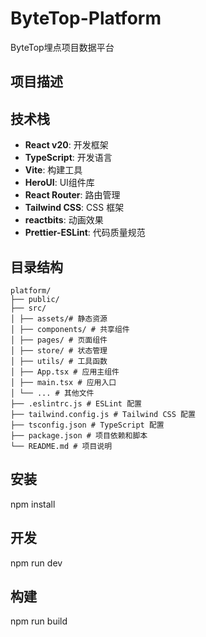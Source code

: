 # ByteTop-Platform

ByteTop埋点项目数据平台

## 项目描述

## 技术栈

- **React v20**: 开发框架
- **TypeScript**: 开发语言
- **Vite**: 构建工具
- **HeroUI**: UI组件库
- **React Router**: 路由管理
- **Tailwind CSS**: CSS 框架
- **reactbits**: 动画效果
- **Prettier-ESLint**: 代码质量规范

## 目录结构

```
platform/
├── public/
├── src/
│ ├── assets/# 静态资源
│ ├── components/ # 共享组件
│ ├── pages/ # 页面组件
│ ├── store/ # 状态管理
│ ├── utils/ # 工具函数
│ ├── App.tsx # 应用主组件
│ ├── main.tsx # 应用入口
│ └── ... # 其他文件
├── .eslintrc.js # ESLint 配置
├── tailwind.config.js # Tailwind CSS 配置
├── tsconfig.json # TypeScript 配置
├── package.json # 项目依赖和脚本
└── README.md # 项目说明
```

## 安装

npm install

## 开发

npm run dev

## 构建

npm run build
